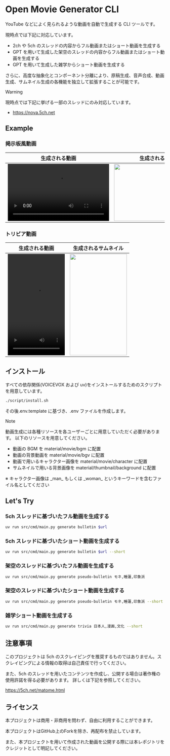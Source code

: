 # Open Movie Generator CLI

YouTube などによく見られるような動画を自動で生成する CLI ツールです。

現時点では下記に対応しています。

- 2ch や 5ch のスレッドの内容からフル動画またはショート動画を生成する
- GPT を用いて生成した架空のスレッドの内容からフル動画またはショート動画を生成する
- GPT を用いて生成した雑学からショート動画を生成する

さらに、高度な抽象化とコンポーネント分離により、原稿生成、音声合成、動画生成、サムネイル生成の各機能を独立して拡張することが可能です。

> [!WARNING]
> 現時点では下記に挙げる一部のスレッドにのみ対応しています。
>
> - https://nova.5ch.net




## Example

### 掲示板風動画

|生成される動画|生成されるサムネイル|
|:-:|:-:|
|<video src="https://github.com/user-attachments/assets/275c5cef-e978-411a-b250-20c7af59e977" width="320" height="180" controls></video>|<img src="https://github.com/user-attachments/assets/0da68086-596a-4bc5-bab1-74ef0f49859f" width="320" height="180">|


### トリビア動画

|生成される動画|生成されるサムネイル|
|:-:|:-:|
|<video src="https://github.com/user-attachments/assets/2b2a7356-08a8-4899-8769-496b6b31854c" width="180" height="320" controls></video>|<img src="https://github.com/user-attachments/assets/a02b1db2-1c30-4653-9b42-572f565f2366" width="180" height="320">|


## インストール

すべての依存関係(VOICEVOX および uv)をインストールするためのスクリプトを用意しています。

```bash
./script/install.sh
```

その後.env.template に基づき、.env ファイルを作成します。

> [!NOTE]
> 動画生成には各種リソースを各ユーザーごとに用意していただく必要があります。
> 以下のリソースを用意してください。
>
> - 動画の BGM を material/movie/bgm に配置
> - 動画の背景動画を material/movie/bgv に配置
> - 動画で用いるキャラクター画像を material/movie/character に配置
> - サムネイルで用いる背景画像を material/thumbnail/background に配置
>
> ※ キャラクター画像は \_man\_ もしくは \_woman\_ というキーワードを含むファイル名としてください

## Let's Try

### 5ch スレッドに基づいたフル動画を生成する

```bash
uv run src/cmd/main.py generate bulletin $url
```

### 5ch スレッドに基づいたショート動画を生成する

```bash
uv run src/cmd/main.py generate bulletin $url --short
```

### 架空のスレッドに基づいたフル動画を生成する

```bash
uv run src/cmd/main.py generate pseudo-bulletin モネ,睡蓮,印象派
```

### 架空のスレッドに基づいたショート動画を生成する

```bash
uv run src/cmd/main.py generate pseudo-bulletin モネ,睡蓮,印象派 --short
```

### 雑学ショート動画を生成する

```bash
uv run src/cmd/main.py generate trivia 日本人,漫画,文化 --short
```

## 注意事項

このプロジェクトは 5ch のスクレイピングを推奨するものではありません。スクレイピングによる情報の取得は自己責任で行ってください。

また、5ch のスレッドを用いたコンテンツを作成し、公開する場合は著作権の使用許諾を得る必要があります。
詳しくは下記を参照してください。

https://5ch.net/matome.html

## ライセンス

本プロジェクトは商用・非商用を問わず、自由に利用することができます。

本プロジェクトはGitHub上のForkを除き、再配布を禁止しています。

また、本プロジェクトを用いて作成された動画を公開する際には本レポジトリをクレジットとして明記してください。


